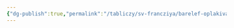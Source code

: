 ```yaml
---
{"dg-publish":true,"permalink":"/tabliczy/sv-francziya/barelef-oplakivanie-hrista/","dgPassFrontmatter":true}
---
```



